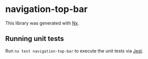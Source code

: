 # navigation-top-bar

This library was generated with [Nx](https://nx.dev).

## Running unit tests

Run `nx test navigation-top-bar` to execute the unit tests via [Jest](https://jestjs.io).
